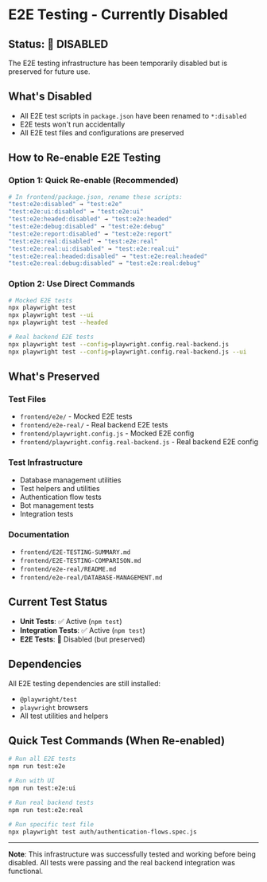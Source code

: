 # E2E Testing - Currently Disabled

## Status: 🚫 DISABLED

The E2E testing infrastructure has been temporarily disabled but is preserved for future use.

## What's Disabled

- All E2E test scripts in `package.json` have been renamed to `*:disabled`
- E2E tests won't run accidentally
- All E2E test files and configurations are preserved

## How to Re-enable E2E Testing

### Option 1: Quick Re-enable (Recommended)
```bash
# In frontend/package.json, rename these scripts:
"test:e2e:disabled" → "test:e2e"
"test:e2e:ui:disabled" → "test:e2e:ui"
"test:e2e:headed:disabled" → "test:e2e:headed"
"test:e2e:debug:disabled" → "test:e2e:debug"
"test:e2e:report:disabled" → "test:e2e:report"
"test:e2e:real:disabled" → "test:e2e:real"
"test:e2e:real:ui:disabled" → "test:e2e:real:ui"
"test:e2e:real:headed:disabled" → "test:e2e:real:headed"
"test:e2e:real:debug:disabled" → "test:e2e:real:debug"
```

### Option 2: Use Direct Commands
```bash
# Mocked E2E tests
npx playwright test
npx playwright test --ui
npx playwright test --headed

# Real backend E2E tests
npx playwright test --config=playwright.config.real-backend.js
npx playwright test --config=playwright.config.real-backend.js --ui
```

## What's Preserved

### Test Files
- `frontend/e2e/` - Mocked E2E tests
- `frontend/e2e-real/` - Real backend E2E tests
- `frontend/playwright.config.js` - Mocked E2E config
- `frontend/playwright.config.real-backend.js` - Real backend E2E config

### Test Infrastructure
- Database management utilities
- Test helpers and utilities
- Authentication flow tests
- Bot management tests
- Integration tests

### Documentation
- `frontend/E2E-TESTING-SUMMARY.md`
- `frontend/E2E-TESTING-COMPARISON.md`
- `frontend/e2e-real/README.md`
- `frontend/e2e-real/DATABASE-MANAGEMENT.md`

## Current Test Status

- **Unit Tests**: ✅ Active (`npm test`)
- **Integration Tests**: ✅ Active (`npm test`)
- **E2E Tests**: 🚫 Disabled (but preserved)

## Dependencies

All E2E testing dependencies are still installed:
- `@playwright/test`
- `playwright` browsers
- All test utilities and helpers

## Quick Test Commands (When Re-enabled)

```bash
# Run all E2E tests
npm run test:e2e

# Run with UI
npm run test:e2e:ui

# Run real backend tests
npm run test:e2e:real

# Run specific test file
npx playwright test auth/authentication-flows.spec.js
```

---

**Note**: This infrastructure was successfully tested and working before being disabled. All tests were passing and the real backend integration was functional.
